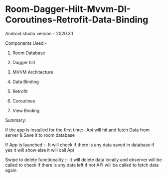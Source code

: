 # Room-Dagger-Hilt-Mvvm-DI-Coroutines-Retrofit-Data-Binding

Android studio version - 2020.3.1

Components Used:-

1) Room Database

2) Dagger hilt

3) MVVM Architecture

4) Data Binding

5) Retrofit

6) Coroutines

7) View Binding



Summary:

If the app is installed for the first time:- Api will hit and fetch Data from server & Save it to room database

If App is launched :- It will check if there is any data saved in database if yes it will show else it will call Api

Swipe to delete functionality :- It will delete data locally and observer will be called to check if there is any data left if not API will be called to fetch data again
